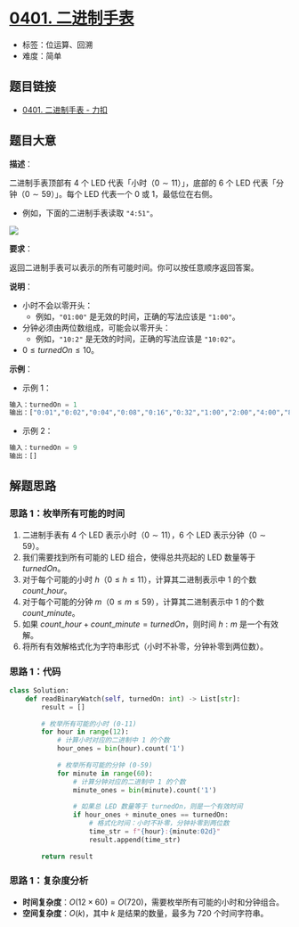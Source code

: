 # [0401. 二进制手表](https://leetcode.cn/problems/binary-watch/)

- 标签：位运算、回溯
- 难度：简单

## 题目链接

- [0401. 二进制手表 - 力扣](https://leetcode.cn/problems/binary-watch/)

## 题目大意

**描述**：

二进制手表顶部有 $4$ 个 LED 代表「小时（$0 \sim 11$）」，底部的 $6$ 个 LED 代表「分钟（$0 \sim 59$）」。每个 LED 代表一个 $0$ 或 $1$，最低位在右侧。

- 例如，下面的二进制手表读取 `"4:51"`。

![](https://assets.leetcode.com/uploads/2021/04/08/binarywatch.jpg)

**要求**：

返回二进制手表可以表示的所有可能时间。你可以按任意顺序返回答案。

**说明**：

- 小时不会以零开头：
   - 例如，`"01:00"` 是无效的时间，正确的写法应该是 `"1:00"`。
- 分钟必须由两位数组成，可能会以零开头：
   - 例如，`"10:2"` 是无效的时间，正确的写法应该是 `"10:02"`。
- $0 \le turnedOn \le 10$。

**示例**：

- 示例 1：

```python
输入：turnedOn = 1
输出：["0:01","0:02","0:04","0:08","0:16","0:32","1:00","2:00","4:00","8:00"]
```

- 示例 2：

```python
输入：turnedOn = 9
输出：[]
```

## 解题思路

### 思路 1：枚举所有可能的时间

1. 二进制手表有 $4$ 个 LED 表示小时（$0 \sim 11$），$6$ 个 LED 表示分钟（$0 \sim 59$）。
2. 我们需要找到所有可能的 LED 组合，使得总共亮起的 LED 数量等于 $turnedOn$。
3. 对于每个可能的小时 $h$（$0 \leq h \leq 11$），计算其二进制表示中 $1$ 的个数 $count\_hour$。
4. 对于每个可能的分钟 $m$（$0 \leq m \leq 59$），计算其二进制表示中 $1$ 的个数 $count\_minute$。
5. 如果 $count\_hour + count\_minute = turnedOn$，则时间 $h:m$ 是一个有效解。
6. 将所有有效解格式化为字符串形式（小时不补零，分钟补零到两位数）。

### 思路 1：代码

```python
class Solution:
    def readBinaryWatch(self, turnedOn: int) -> List[str]:
        result = []
        
        # 枚举所有可能的小时 (0-11)
        for hour in range(12):
            # 计算小时对应的二进制中 1 的个数
            hour_ones = bin(hour).count('1')
            
            # 枚举所有可能的分钟 (0-59)
            for minute in range(60):
                # 计算分钟对应的二进制中 1 的个数
                minute_ones = bin(minute).count('1')
                
                # 如果总 LED 数量等于 turnedOn，则是一个有效时间
                if hour_ones + minute_ones == turnedOn:
                    # 格式化时间：小时不补零，分钟补零到两位数
                    time_str = f"{hour}:{minute:02d}"
                    result.append(time_str)
        
        return result
```

### 思路 1：复杂度分析

- **时间复杂度**：$O(12 \times 60) = O(720)$，需要枚举所有可能的小时和分钟组合。
- **空间复杂度**：$O(k)$，其中 $k$ 是结果的数量，最多为 $720$ 个时间字符串。

